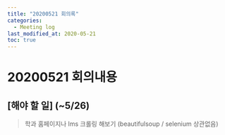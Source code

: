 ```yaml
---
title: "20200521 회의록"
categories:
  - Meeting log
last_modified_at: 2020-05-21
toc: true
---
```


# 20200521 회의내용

## [해야 할 일] (~5/26)

> 학과 홈페이지나 lms 크롤링 해보기
> (beautifulsoup / selenium 상관없음)
